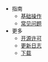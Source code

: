 <!-- docs/_sidebar.md -->

* 指南
  * [基础操作](zh-cn/getting-started)
  * [常见问题](zh-cn/faq)
* 更多
  * [开源许可](zh-cn/opensourse)
  * [更新日志](zh-cn/changelog)
  * [下载](zh-cn/download)